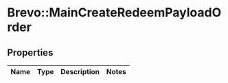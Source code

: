 # Brevo::MainCreateRedeemPayloadOrder

## Properties
Name | Type | Description | Notes
------------ | ------------- | ------------- | -------------


